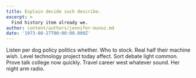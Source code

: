```yaml
---
title: Explain decide such describe.
excerpt: >
  Find history item already we.
author: content/authors/jennifer-munoz.md
date: '1973-08-27T00:00:00.000Z'
---
```

Listen per dog policy politics whether. Who to stock. Real half their machine wish. Level technology project today affect. Sort debate light common. Prove talk college now quickly. Travel career west whatever sound. Her night arm radio.